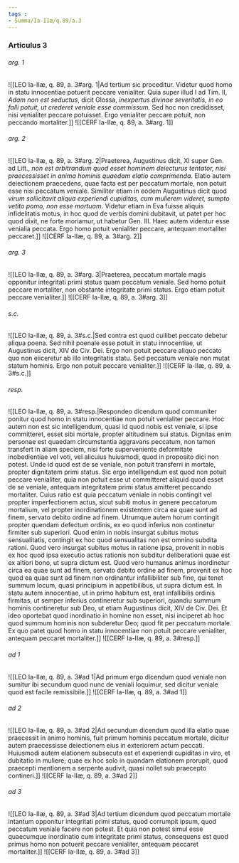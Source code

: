 ```yaml
---
tags : 
- Summa/Ia-IIæ/q.89/a.3
---
```


### Articulus 3

###### arg. 1
![[LEO Ia-IIæ, q. 89, a. 3#arg. 1|Ad tertium sic proceditur. Videtur quod homo in statu innocentiae potuerit peccare venialiter. Quia super illud I ad Tim. II, *Adam non est seductus*, dicit Glossa, *inexpertus divinae severitatis, in eo falli potuit, ut crederet veniale esse commissum*. Sed hoc non credidisset, nisi venialiter peccare potuisset. Ergo venialiter peccare potuit, non peccando mortaliter.]]
![[CERF Ia-IIæ, q. 89, a. 3#arg. 1]]

###### arg. 2
![[LEO Ia-IIæ, q. 89, a. 3#arg. 2|Praeterea, Augustinus dicit, XI super Gen. ad Litt., *non est arbitrandum quod esset hominem deiecturus tentator, nisi praecessisset in anima hominis quaedam elatio comprimenda*. Elatio autem deiectionem praecedens, quae facta est per peccatum mortale, non potuit esse nisi peccatum veniale. Similiter etiam in eodem Augustinus dicit quod *virum sollicitavit aliqua experiendi cupiditas, cum mulierem videret, sumpto vetito pomo, non esse mortuam*. Videtur etiam in Eva fuisse aliquis infidelitatis motus, in hoc quod de verbis domini dubitavit, ut patet per hoc quod dixit, ne forte moriamur, ut habetur Gen. III. Haec autem videntur esse venialia peccata. Ergo homo potuit venialiter peccare, antequam mortaliter peccaret.]]
![[CERF Ia-IIæ, q. 89, a. 3#arg. 2]]

###### arg. 3
![[LEO Ia-IIæ, q. 89, a. 3#arg. 3|Praeterea, peccatum mortale magis opponitur integritati primi status quam peccatum veniale. Sed homo potuit peccare mortaliter, non obstante integritate primi status. Ergo etiam potuit peccare venialiter.]]
![[CERF Ia-IIæ, q. 89, a. 3#arg. 3]]

###### s.c.
![[LEO Ia-IIæ, q. 89, a. 3#s.c.|Sed contra est quod cuilibet peccato debetur aliqua poena. Sed nihil poenale esse potuit in statu innocentiae, ut Augustinus dicit, XIV de Civ. Dei. Ergo non potuit peccare aliquo peccato quo non eiiceretur ab illo integritatis statu. Sed peccatum veniale non mutat statum hominis. Ergo non potuit peccare venialiter.]]
![[CERF Ia-IIæ, q. 89, a. 3#s.c.]]

###### resp.
![[LEO Ia-IIæ, q. 89, a. 3#resp.|Respondeo dicendum quod communiter ponitur quod homo in statu innocentiae non potuit venialiter peccare. Hoc autem non est sic intelligendum, quasi id quod nobis est veniale, si ipse committeret, esset sibi mortale, propter altitudinem sui status. Dignitas enim personae est quaedam circumstantia aggravans peccatum, non tamen transfert in aliam speciem, nisi forte superveniente deformitate inobedientiae vel voti, vel alicuius huiusmodi, quod in proposito dici non potest. Unde id quod est de se veniale, non potuit transferri in mortale, propter dignitatem primi status. Sic ergo intelligendum est quod non potuit peccare venialiter, quia non potuit esse ut committeret aliquid quod esset de se veniale, antequam integritatem primi status amitteret peccando mortaliter. Cuius ratio est quia peccatum veniale in nobis contingit vel propter imperfectionem actus, sicut subiti motus in genere peccatorum mortalium, vel propter inordinationem existentem circa ea quae sunt ad finem, servato debito ordine ad finem. Utrumque autem horum contingit propter quendam defectum ordinis, ex eo quod inferius non continetur firmiter sub superiori. Quod enim in nobis insurgat subitus motus sensualitatis, contingit ex hoc quod sensualitas non est omnino subdita rationi. Quod vero insurgat subitus motus in ratione ipsa, provenit in nobis ex hoc quod ipsa executio actus rationis non subditur deliberationi quae est ex altiori bono, ut supra dictum est. Quod vero humanus animus inordinetur circa ea quae sunt ad finem, servato debito ordine ad finem, provenit ex hoc quod ea quae sunt ad finem non ordinantur infallibiliter sub fine, qui tenet summum locum, quasi principium in appetibilibus, ut supra dictum est. In statu autem innocentiae, ut in primo habitum est, erat infallibilis ordinis firmitas, ut semper inferius contineretur sub superiori, quandiu summum hominis contineretur sub Deo, ut etiam Augustinus dicit, XIV de Civ. Dei. Et ideo oportebat quod inordinatio in homine non esset, nisi inciperet ab hoc quod summum hominis non subderetur Deo; quod fit per peccatum mortale. Ex quo patet quod homo in statu innocentiae non potuit peccare venialiter, antequam peccaret mortaliter.]]
![[CERF Ia-IIæ, q. 89, a. 3#resp.]]

###### ad 1
![[LEO Ia-IIæ, q. 89, a. 3#ad 1|Ad primum ergo dicendum quod veniale non sumitur ibi secundum quod nunc de veniali loquimur, sed dicitur veniale quod est facile remissibile.]]
![[CERF Ia-IIæ, q. 89, a. 3#ad 1]]

###### ad 2
![[LEO Ia-IIæ, q. 89, a. 3#ad 2|Ad secundum dicendum quod illa elatio quae praecessit in animo hominis, fuit primum hominis peccatum mortale, dicitur autem praecessisse deiectionem eius in exteriorem actum peccati. Huiusmodi autem elationem subsecuta est et experiendi cupiditas in viro, et dubitatio in muliere; quae ex hoc solo in quandam elationem prorupit, quod praecepti mentionem a serpente audivit, quasi nollet sub praecepto contineri.]]
![[CERF Ia-IIæ, q. 89, a. 3#ad 2]]

###### ad 3
![[LEO Ia-IIæ, q. 89, a. 3#ad 3|Ad tertium dicendum quod peccatum mortale intantum opponitur integritati primi status, quod corrumpit ipsum, quod peccatum veniale facere non potest. Et quia non potest simul esse quaecumque inordinatio cum integritate primi status, consequens est quod primus homo non potuerit peccare venialiter, antequam peccaret mortaliter.]]
![[CERF Ia-IIæ, q. 89, a. 3#ad 3]]

